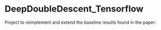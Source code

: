 # DeepDoubleDescent_Tensorflow
Project to reimplement and extend the baseline results found in the paper:
